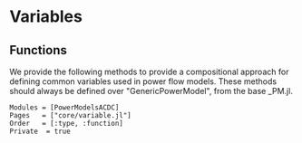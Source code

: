 # Variables



## Functions
We provide the following methods to provide a compositional approach for defining common variables used in power flow models. These methods should always be defined over "GenericPowerModel", from the base _PM.jl.

```@autodocs
Modules = [PowerModelsACDC]
Pages   = ["core/variable.jl"]
Order   = [:type, :function]
Private  = true
```
